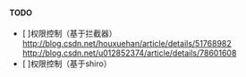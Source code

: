 #### TODO

- [ ]权限控制（基于拦截器）
http://blog.csdn.net/houxuehan/article/details/51768982
http://blog.csdn.net/u012852374/article/details/78601608
- [ ]权限控制（基于shiro）